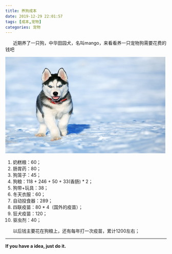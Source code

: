```yaml
---
title: 养狗成本
date: 2019-12-29 22:01:57
tags: [成本,宠物]
categories: 宠物
---
```


&nbsp;&nbsp;&nbsp;&nbsp;&nbsp;&nbsp;近期养了一只狗，中华田园犬，名叫mango，来看看养一只宠物狗需要花费的钱吧

<img src="养狗成本/dog.jpeg" width="500" height="300"/>

<!-- more -->

1. 奶糕粮：60；
2. 肠胃药：80；
3. 狗笼子：45；
4. 狗粮：118 + 246 + 50 + 33(香肠) * 2；
5. 狗带+玩具：38；
6. 冬天衣服：60；
7. 自动投食器：289；
8. 四联疫苗：80 * 4（国外的疫苗）；
9. 狂犬疫苗：120；
10. 驱虫剂：40；

&nbsp;&nbsp;&nbsp;&nbsp;&nbsp;&nbsp;以后钱主要花在狗粮上，还有每年打一次疫苗，累计1200左右；

- - -
<b>If you have a idea, just do it.</b>